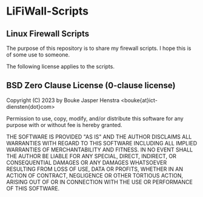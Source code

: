 # LiFiWall-Scripts
## Linux Firewall Scripts

The purpose of this repository is to share my firewall scripts. I hope this is of some use to someone. 

The following license applies to the scripts.

## BSD Zero Clause License (0-clause license)
Copyright (C) 2023 by Bouke Jasper Henstra <bouke{at}ict-diensten{dot}com>

Permission to use, copy, modify, and/or distribute this software for any purpose with or without fee is hereby granted.

THE SOFTWARE IS PROVIDED "AS IS" AND THE AUTHOR DISCLAIMS ALL WARRANTIES WITH REGARD TO THIS SOFTWARE INCLUDING ALL IMPLIED WARRANTIES OF MERCHANTABILITY AND FITNESS. IN NO EVENT SHALL THE AUTHOR BE LIABLE FOR ANY SPECIAL, DIRECT, INDIRECT, OR CONSEQUENTIAL DAMAGES OR ANY DAMAGES WHATSOEVER RESULTING FROM LOSS OF USE, DATA OR PROFITS, WHETHER IN AN ACTION OF CONTRACT, NEGLIGENCE OR OTHER TORTIOUS ACTION, ARISING OUT OF OR IN CONNECTION WITH THE USE OR PERFORMANCE OF THIS SOFTWARE.
